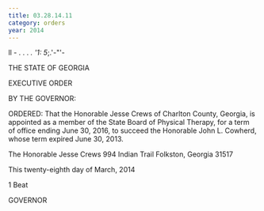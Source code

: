 ```yaml
---
title: 03.28.14.11
category: orders
year: 2014
---
```

 

ll -
. . . _.
'1: 5_;.'-"'-

THE STATE OF GEORGIA

EXECUTIVE ORDER

BY THE GOVERNOR:

ORDERED: That the Honorable Jesse Crews of Charlton County, Georgia, is
appointed as a member of the State Board of Physical Therapy, for
a term of office ending June 30, 2016, to succeed the Honorable
John L. Cowherd, whose term expired June 30, 2013.

The Honorable Jesse Crews
994 Indian Trail
Folkston, Georgia 31517

This twenty-eighth day of March, 2014

1 Beat

GOVERNOR

 

